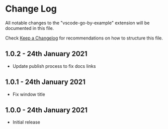 # Change Log

All notable changes to the "vscode-go-by-example" extension will be documented in this file.

Check [Keep a Changelog](http://keepachangelog.com/) for recommendations on how to structure this file.

## 1.0.2 - 24th January 2021

 - Update publish process to fix docs links

## 1.0.1 - 24th January 2021

 - Fix window title

## 1.0.0 - 24th January 2021

- Initial release